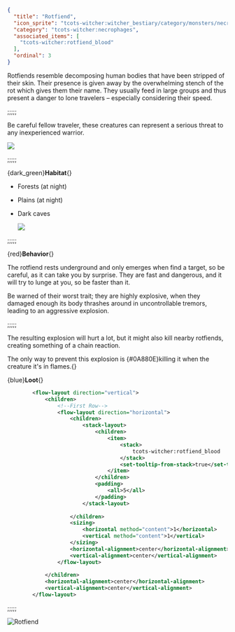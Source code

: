 ```json
{
  "title": "Rotfiend",
  "icon_sprite": "tcots-witcher:witcher_bestiary/category/monsters/necrophages/rotfiend",
  "category": "tcots-witcher:necrophages",
  "associated_items": [
    "tcots-witcher:rotfiend_blood"
  ],
  "ordinal": 3
}
```

Rotfiends resemble decomposing human bodies that have been stripped of their skin. 
Their presence is given away by the overwhelming stench of the rot which gives them their name.
They usually feed in large groups and thus present a danger to lone travelers – especially considering their speed.

;;;;;

Be careful fellow traveler, these creatures can represent a serious threat to any inexperienced warrior.   

![](tcots-witcher:textures/gui/sprites/witcher_bestiary/entries/rotfiend/rotfiend_main.png,fit)

;;;;;

{dark_green}**Habitat**{}
- Forests (at night)
- Plains (at night)
- Dark caves

  ![](tcots-witcher:textures/gui/sprites/witcher_bestiary/entries/rotfiend/rotfiend_exploding.png,fit)

;;;;;

{red}**Behavior**{}

The rotfiend rests underground and only emerges when find a target, so be careful, as it can take you by surprise.
They are fast and dangerous, and it will try to lunge at you, so be faster than it.


Be warned of their worst trait; they are highly explosive, 
when they damaged enough its body thrashes around in uncontrollable tremors, leading to an aggressive explosion.

;;;;;

The resulting explosion will hurt a lot, but it might also kill nearby rotfiends, creating something of a chain reaction.


The only way to prevent this explosion is {#0A880E}killing it when the creature it's in flames.{}


{blue}**Loot**{}
```xml owo-ui
        <flow-layout direction="vertical">
            <children>
                <!--First Row-->
                <flow-layout direction="horizontal">
                    <children>
                        <stack-layout>
                            <children>
                                <item>
                                    <stack>
                                        tcots-witcher:rotfiend_blood
                                    </stack>
                                    <set-tooltip-from-stack>true</set-tooltip-from-stack>
                                </item>
                            </children>
                            <padding>
                                <all>5</all>
                            </padding>
                        </stack-layout>
                                               
                    </children>
                    <sizing>
                        <horizontal method="content">1</horizontal>
                        <vertical method="content">1</vertical>
                    </sizing>
                    <horizontal-alignment>center</horizontal-alignment>
                    <vertical-alignment>center</vertical-alignment>
                </flow-layout>
                
            </children>
            <horizontal-alignment>center</horizontal-alignment>
            <vertical-alignment>center</vertical-alignment>
        </flow-layout>
```

;;;;;




![Rotfiend](tcots-witcher:textures/gui/sprites/witcher_bestiary/entries/rotfiend/rotfiend_full.png,fit)